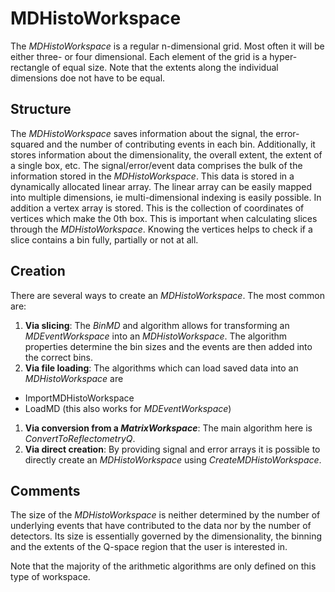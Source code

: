 # MDHistoWorkspace

The *MDHistoWorkspace* is a regular n-dimensional grid. Most often
it will be either three- or four dimensional. Each element of the grid is a
hyper-rectangle of equal size. Note that the extents along the individual dimensions
doe not have to be equal.

## Structure

The *MDHistoWorkspace* saves information about the signal, the
error-squared and the number of contributing events in each bin.
Additionally, it stores information about the dimensionality, the overall extent,
the extent of a single box, etc. The signal/error/event data comprises the bulk
of the information stored in the *MDHistoWorkspace*. This data is stored in
a dynamically allocated linear array. The linear array can be easily mapped
into multiple dimensions, ie multi-dimensional indexing is easily possible.
In addition a vertex array is stored. This is the collection of coordinates
of vertices which make the 0th box. This is important when calculating slices
through the *MDHistoWorkspace*. Knowing the vertices helps to check if a slice
contains a bin fully, partially or not at all.

## Creation

There are several ways to create an *MDHistoWorkspace*. The most common are:
1. **Via slicing**: The *BinMD* and algorithm allows for transforming an *MDEventWorkspace*
into an *MDHistoWorkspace*. The algorithm properties determine the bin sizes and
the events are then added into the correct bins.
1. **Via file loading**: The algorithms which can load saved data into an *MDHistoWorkspace* are
  * ImportMDHistoWorkspace
  * LoadMD (this also works for *MDEventWorkspace*)
1. **Via conversion from a *MatrixWorkspace***: The main algorithm here is *ConvertToReflectometryQ*.
1. **Via direct creation**: By providing signal and error arrays it is possible to directly
create an *MDHistoWorkspace* using *CreateMDHistoWorkspace*.

## Comments

The size of the *MDHistoWorkspace* is neither determined by the number of underlying
events that have contributed to the data nor by the number of detectors. Its
size is essentially governed by the dimensionality, the binning and the extents
of the Q-space region that the user is interested in.

Note that the majority of the arithmetic algorithms are only defined on this type
of workspace.
